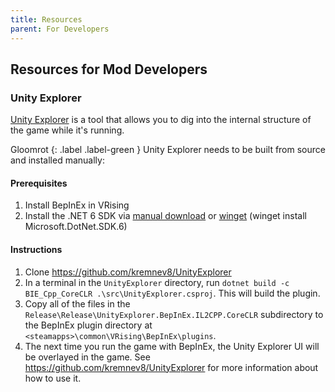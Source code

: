 ```yaml
---
title: Resources
parent: For Developers
---
```


## Resources for Mod Developers

### Unity Explorer

[Unity Explorer](https://github.com/kremnev8/UnityExplorer) is a tool that allows you to dig into the internal structure of the game while it's running.

Gloomrot {: .label .label-green } Unity Explorer needs to be built from source and installed manually:

#### Prerequisites
1. Install BepInEx in VRising
2. Install the .NET 6 SDK via [manual download](https://dotnet.microsoft.com/en-us/download/dotnet/6.0) or [winget](https://learn.microsoft.com/en-us/dotnet/core/install/windows?tabs=net60) (winget install Microsoft.DotNet.SDK.6)

#### Instructions
1. Clone https://github.com/kremnev8/UnityExplorer
1. In a terminal in the `UnityExplorer` directory, run `dotnet build -c BIE_Cpp_CoreCLR .\src\UnityExplorer.csproj`. This will build the plugin.
2. Copy all of the files in the `Release\Release\UnityExplorer.BepInEx.IL2CPP.CoreCLR` subdirectory to the BepInEx plugin directory at `<steamapps>\common\VRising\BepInEx\plugins`.
3. The next time you run the game with BepInEx, the Unity Explorer UI will be overlayed in the game. See https://github.com/kremnev8/UnityExplorer for more information about how to use it.
